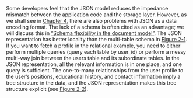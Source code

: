 Some developers feel that the JSON model reduces the impedance mismatch between the application code
and the storage layer. However, as we shall see in [Chapter 4](ch04.html#ch_encoding), there are also problems with
JSON as a data encoding format. The lack of a schema is often cited as an advantage; we will discuss
this in [“Schema flexibility in the document model”](#sec_datamodels_schema_flexibility). 
The JSON representation has better locality than the multi-table schema in
[Figure 2-1](#fig_billgates_relational). If you want to fetch a profile in the relational example, you need to
either perform multiple queries (query each table by user_id) or perform a messy multi-way join
between the users table and its subordinate tables. In the JSON representation, all the relevant
information is in one place, and one query is sufficient. 
The one-to-many relationships from the user profile to the user’s positions, educational history, and
contact information imply a tree structure in the data, and the JSON representation makes this tree
structure explicit (see [Figure 2-2](#fig_json_tree)).